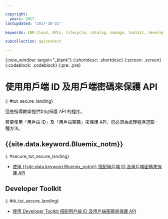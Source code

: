 ```yaml
---

copyright:
  years: 2017
lastupdated: "2017-10-31"

keywords: IBM Cloud, APIs, lifecycle, catalog, manage, toolkit, develop, dev portal, tutorials

subcollection: apiconnect

---
```



{:new_window: target="_blank"}
{:shortdesc: .shortdesc}
{:screen: .screen}
{:codeblock: .codeblock}
{:pre: .pre}

# 使用用戶端 ID 及用戶端密碼來保護 API
{: #tut_secure_landing}

這些指導教學提供如何保護 API 的程序。

若要使用「用戶端 ID」及「用戶端密碼」來保護 API，您必須為處理程序選取一種方法。

## {{site.data.keyword.Bluemix_notm}}
{: #secure_tut_secure_landing}

- [使用 {{site.data.keyword.Bluemix_notm}} 搭配用戶端 ID 及用戶端密碼來保護 API](/docs/services/apiconnect/tutorials?topic=apiconnect-tut_secure_id_secret_bm)

## Developer Toolkit
{: #tk_tut_secure_landing}

- [使用 Developer Toolkit 搭配用戶端 ID 及用戶端密碼來保護 API](/docs/services/apiconnect/tutorials?topic=apiconnect-tut_secure_id_secret_tk)













